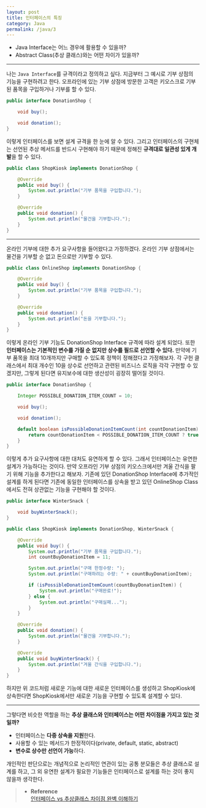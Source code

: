 ```yaml
---
layout: post
title: 인터페이스의 특징
category: Java
permalink: /java/3
---
```


- Java Interface는 어느 경우에 활용할 수 있을까?
- Abstract Class(추상 클래스)와는 어떤 차이가 있을까?

---

나는 `Java Interface`를 규격이라고 정의하고 싶다. 지금부터 그 예시로 기부 상점의 기능을 구현하려고 한다. 오프라인에 있는 기부 상점에 방문한 고객은 키오스크로 기부된 품목을 구입하거나 기부를 할 수 있다.   

```java
public interface DonationShop {

    void buy();

    void donation();
}
```

이렇게 인터페이스를 보면 설계 규격을 한 눈에 알 수 있다. 그리고 인터페이스의 구현체는 선언된 추상 메서드를 반드시 구현해야 하기 때문에 정해진 **규격대로 일관성 있게 개발**을 할 수 있다.   

```java
public class ShopKiosk implements DonationShop {

    @Override
    public void buy() {
        System.out.println("기부 품목을 구입합니다.");
    }

    @Override
    public void donation() {
        System.out.println("물건을 기부합니다.");
    }
}
```

---

온라인 기부에 대한 추가 요구사항을 들어왔다고 가정하겠다. 온라인 기부 상점에서는 물건을 기부할 순 없고 돈으로만 기부할 수 있다.   

```java
public class OnlineShop implements DonationShop {

    @Override
    public void buy() {
        System.out.println("기부 품목을 구입합니다.");
    }

    @Override
    public void donation() {
        System.out.println("돈을 기부합니다.");
    }
}
```

이렇게 온라인 기부 기능도 DonationShop Interface 규격에 따라 설계 되었다. 또한 **인터페이스는 기본적인 변수를 가질 순 없지만 상수를 필드로 선언할 수 있다.** 만약에 기부 품목을 최대 10개까지만 구매할 수 있도록 정책이 정해졌다고 가정해보자. 각 구헌 클래스에서 최대 개수인 10을 상수로 선언하고 관련된 비즈니스 로직을 각각 구현할 수 있겠지만, 그렇게 된다면 유지보수에 대한 생산성이 굉장히 떨어질 것이다.   

```java
public interface DonationShop {

    Integer POSSIBLE_DONATION_ITEM_COUNT = 10;

    void buy();

    void donation();

    default boolean isPossibleDonationItemCount(int countDonationItem) {
        return countDonationItem < POSSIBLE_DONATION_ITEM_COUNT ? true : false;
    }
}
```

이렇게 추가 요구사항에 대한 대처도 유연하게 할 수 있다. 그래서 인터페이스는 유연한 설계가 가능하다는 것이다. 만약 오프라인 기부 상점의 키오스크에서만 겨울 간식을 팔기 위해 기능을 추가한다고 해보자. 기존에 있던 DonationShop Interface에 추가적인 설계를 하게 된다면 기존에 동일한 인터페이스를 상속을 받고 있던 OnlineShop Class에서도 전혀 상관없는 기능을 구현해야 할 것이다.   

```java
public interface WinterSnack {

    void buyWinterSnack();
}

public class ShopKiosk implements DonationShop, WinterSnack {

    @Override
    public void buy() {
        System.out.println("기부 품목을 구입합니다.");
        int countBuyDonationItem = 11;

        System.out.println("구매 한정수량: ");
        System.out.println("구매하려는 수량: " + countBuyDonationItem);

        if (isPossibleDonationItemCount(countBuyDonationItem)) {
            System.out.println("구매완료!");
        } else {
            System.out.println("구매실패...");
        }
    }

    @Override
    public void donation() {
        System.out.println("물건을 기부합니다.");
    }

    @Override
    public void buyWinterSnack() {
        System.out.println("겨울 간식을 구입합니다.");
    }
}
```

하지만 위 코드처럼 새로운 기능에 대한 새로운 인터페이스를 생성하고 ShopKiosk에 상속한다면 ShopKiosk에서만 새로운 기능을 구현할 수 있도록 설계할 수 있다.   

---

그렇다면 비슷한 역할을 하는 **추상 클래스와 인터페이스는 어떤 차이점을 가지고 있는 것일까?**

- 인터페이스는 **다중 상속을 지원**한다.
- 사용할 수 있는 메서드가 한정적이다(private, default, static, abstract)
- **변수로 상수만 선언이 가능**하다.

개인적인 판단으로는 개념적으로 논리적인 연관이 있는 공통 분모들은 추상 클래스로 설계를 하고, 그 외 유연한 설계가 필요한 기능들은 인터페이스로 설계를 하는 것이 좋지 않을까 생각한다.

> - **Reference**   
> [인터페이스 vs 추상클래스 차이점 완벽 이해하기](https://inpa.tistory.com/entry/JAVA-%E2%98%95-%EC%9D%B8%ED%84%B0%ED%8E%98%EC%9D%B4%EC%8A%A4-vs-%EC%B6%94%EC%83%81%ED%81%B4%EB%9E%98%EC%8A%A4-%EC%B0%A8%EC%9D%B4%EC%A0%90-%EC%99%84%EB%B2%BD-%EC%9D%B4%ED%95%B4%ED%95%98%EA%B8%B0)   